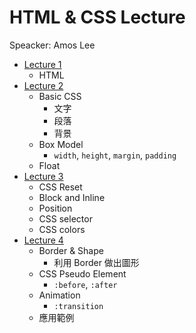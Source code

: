# HTML & CSS Lecture
Speacker: Amos Lee

- [Lecture 1](https://github.com/vicky-sunshine/HTML-CSS-Lecture/tree/master/Lecture1)
  - HTML
- [Lecture 2](https://github.com/vicky-sunshine/HTML-CSS-Lecture/tree/master/Lecture2)
  - Basic CSS
    - 文字
    - 段落
    - 背景
  - Box Model
    - `width`, `height`, `margin`, `padding`
  - Float
- [Lecture 3](https://github.com/vicky-sunshine/HTML-CSS-Lecture/tree/master/Lecture3)
  - CSS Reset
  - Block and Inline
  - Position
  - CSS selector
  - CSS colors
- [Lecture 4](https://github.com/vicky-sunshine/HTML-CSS-Lecture/tree/master/Lecture4)
  - Border & Shape
    - 利用 Border 做出圖形
  - CSS Pseudo Element
    - `:before`, `:after`
  - Animation
    - `:transition`
  - 應用範例
